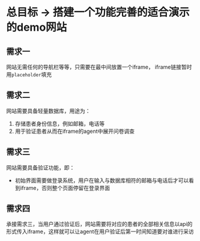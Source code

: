 # 总目标 -> 搭建一个功能完善的适合演示的demo网站

## 需求一
网站无需任何的导航栏等等，只需要在最中间放置一个iframe， iframe链接暂时用`placeholder`填充

## 需求二
网站需要具备轻量数据库，用途为：
1. 存储患者身份信息，例如邮箱，电话等
2. 用于验证患者从而在iframe的agent中展开问卷调查

## 需求三
网站需要具备验证功能，即：
- 初始界面需要做登录系统，用户在输入与数据库相符的邮箱与电话后才可以看到iframe，否则整个页面停留在登录界面

## 需求四
承接需求三，当用户通过验证后，网站需要将对应的患者的全部相关信息以api的形式传入iframe，这样就可以让agent在用户验证后第一时间知道要对谁进行采访
